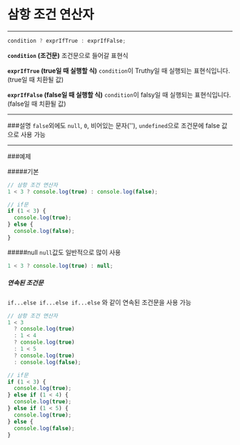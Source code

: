 # 삼항 조건 연산자

---

```javascript
condition ? exprIfTrue : exprIfFalse;
```

**`condition` (조건문)**
조건문으로 들어갈 표현식

**`exprIfTrue` (true일 때 실행할 식)**
`condition`이 Truthy일 때 실행되는 표현식입니다. (true일 때 치환될 값)

**`exprIfFalse` (false일 때 실행할 식)**
`condition`이 falsy일 때 실행되는 표현식입니다. (false일 때 치환될 값)

---

###설명
`false`외에도 `null`, `0`, 비어있는 문자(''), `undefined`으로 조건문에 false 값으로 사용 가능

---

###예제

#####기본

```javascript
// 삼항 조건 연산자
1 < 3 ? console.log(true) : console.log(false);

// if문
if (1 < 3) {
  console.log(true);
} else {
  console.log(false);
}
```

#####null
`null`값도 일반적으로 많이 사용

```javascript
1 < 3 ? console.log(true) : null;
```

##### 연속된 조건문

`if...else if...else if...else` 와 같이 연속된 조건문을 사용 가능

```javascript
// 삼항 조건 연산자
1 < 3
  ? console.log(true)
  : 1 < 4
  ? console.log(true)
  : 1 < 5
  ? console.log(true)
  : console.log(false);

// if문
if (1 < 3) {
  console.log(true);
} else if (1 < 4) {
  console.log(true);
} else if (1 < 5) {
  console.log(true);
} else {
  console.log(false);
}
```
